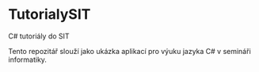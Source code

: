 # TutorialySIT
C# tutoriály do SIT

Tento repozitář slouží jako ukázka aplikací pro výuku jazyka C# v semináři informatiky.
